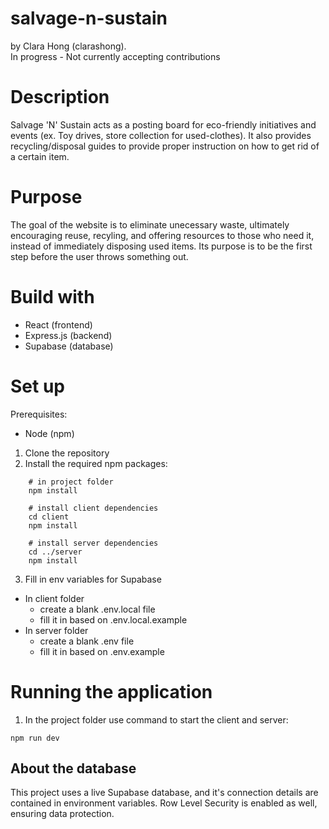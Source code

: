 # salvage-n-sustain
by Clara Hong (clarashong). \
In progress - Not currently accepting contributions

# Description
Salvage 'N' Sustain acts as a posting board for eco-friendly initiatives and events (ex. Toy drives, store collection for used-clothes). It also provides recycling/disposal guides to provide proper instruction on how to get rid of a certain item.

# Purpose
The goal of the website is to eliminate unecessary waste, ultimately encouraging reuse, recyling, and offering resources to those who need it, instead of immediately disposing used items. Its purpose is to be the first step before the user throws something out. 

# Build with  
- React (frontend) 
- Express.js (backend) 
- Supabase (database)

# Set up 
Prerequisites: 
- Node (npm) 

1. Clone the repository 
2. Install the required npm packages:   
```
    # in project folder 
    npm install 
    
    # install client dependencies
    cd client 
    npm install 

    # install server dependencies
    cd ../server
    npm install 
```
3. Fill in env variables for Supabase
- In client folder 
  - create a blank .env.local file 
  - fill it in based on .env.local.example
- In server folder 
  - create a blank .env file 
  - fill it in based on .env.example

# Running the application
1. In the project folder use command to start the client and server:  
  ``` 
  npm run dev 
  ``` 

## About the database
This project uses a live Supabase database, and it's connection details are contained in environment variables. Row Level Security is enabled as well, ensuring data protection. 